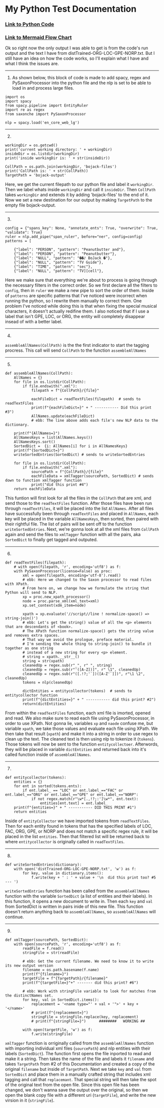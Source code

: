 # My Python Test Documentation
### [Link to Python Code](https://github.com/SavannahRicks/main-portfolio/blob/main/digit210/python-nlp/Test.py)
### [Link to Mermaid Flow Chart](https://mermaid.ink/svg/pako:eNqVVm1T2zgQ_is6f_GHC6FAgJKZdgYI0F4LpLy0V0QHK7YS1NiWKykkacR_v5VWTpzSm7njA7FW-6x2n32RFlEqMx51o2Eup-kjU4bc9O5LAn-Hi_dFJUHQV3KkWKGfycbGW2LPuCGnIucVM4-WHNGpVGNRjnpCfQtA1JtokJL-_JrNZAk2Uq61VIRpUsHCXlP3883p2pJPH2bO3kNV69mb3xhT3MEVH_GZHVL_G848WvmWC22IHJIh-KgtOaai1CLjK_9Q94Qeyzx3h6IPI2400bw0xEh73tQ8w0Wv5uOGzwxa94zYc-biJ84UYME9lsIHKAUPThB_ujgpKjP33AUqbzXPyBBIAQKInJhqYuwZvWEKnOk7zxD5uLia1KeRdyh7R1NZDsXIO0_eo_A9VaCovOwjiv5agCHDVamfQfgBhR9oFYTfVpofEdxmWfaw3Mat8wXTmheDnB_m-QUruE4cec7FJISSSzkmzBAfvAvcXgRs2HdZcaEiKX1aWwpHXFC3gdFYgdkjvMw0ESWJZ0Uekzpf5E88gFwi9NJD_yWTn1Dn0wLSkrnMOfp1UiPQfSsrXhJWZi55Gak37VUAe69CQd7QWYVufoavtubmATLh0p3MsuJBGF68KaGnkhDYNYbUrpjS_AECsbe4cUVhgR5DUTsDltxSBw3IW7f3Gb8_OyNf3IH8ieUTZngSb27qVInKbG7mouTkD1JKVbBc_OQbumIpTxLy5i3RRkF1bnyXokySuPbqi_fqbzpb0kYsaNqvFPWD2lfc8Z3W1pNBouKHuEVUTOA_aib2jqY5ZyXPbqsAu_sVVkhoXb9skaVyYtkLJPuPyMEL5NAj75oL1lwMcDHwi5QaOebL-j7EKZRXNkVBim6sVVK2gA9h5imUIU-NVAnaSJ4Rk60K3XLqdcWyvLPfdAlMOcMztNIG_cSOHCwgRstWAFk7ZwOekzck_nh5HJMWiU8P8ffy6sz_nvVP_O_F5VU_toJCMQdDYmkok1yXsUE62wUz6eMav-4gX8iWI5R76PfFFTcTVUKcoeG8eExdFK6deiKtvf4e0uf0NYlrFmI3GAN9gb0WGbB0TCaV23piSjAYLyTOwNZJjYJKqy2tycOYXfVzKzSvU4aRumax6WVsx-jnGEmph1B7UmWup5q6ie03J1i-nFgf-LxOa3-V82Rpawz7SZLYvAkv6LVPd4OrHMG-FkpAklRKlYmSGXedTAVMOgH1B-ZsgYjCI8rFVMGYQXvAiQJKkpX1uh5LNL_aIHC_lyNPT9fz5aaehpZzt4-ft8Db1ErquBayZGoePJWr6tXL8q2YULZqKLfd7IPIA6jyoB8U5tWaRFGIKEh-eImmw7YPyc16fxW6cezvA1RTqLZ-oaw54y8EQxsY83-ukgnVcqJS3rh0Jx7_tAD9GzYacZWsVFrkJd2YmydcPOHh69fKCu9eMUM7pU58unIZUbMwghsb0-WAJjXEztZO8pNqogQ0FcwrKCY792S4zzXrP6nxz4uG9TPcwMW8uUDI4WGjdn9J8iG-z46OGkkNMpvKYiBcO4oSCguDciWWQgyQa0aM4zUjPOeFm7G-4l21Hx83iuYIH2G9HrBV5XCtFasZeXwc9sILrbfkKfDXDhh7cvKS1WaSzPLN5ZsAE3R6WhdmsgLXkbthGLWigsOdKzJ4QS-c_D4yj-DhfdSFz4yp8X10Xz6DHpsYeT0v06g7ZLnmrQgnTk8w97ZeSnkmYDae45vcP81bUcXKOylBx6gJ98uou4hmUbez3-686rze39nb2Xm9dfBquxXNo-7Gfme3fbC9u3Owu7fXOdje331uRT-9ga32fmer0-kc7Oxtv9rafb29_fwPrXfoyw)
Ok so right now the only output I was able to get is from the code's run output and the text I have from distTrained-ORG-LOC-GPE-NORP.txt. But I still have an idea on how the code works, so I'll explain what I have and what I think the issues are. 

-----------------------------------------------------------------------------------------------------------------------------------------------------------------------
1. As shown below, this block of code is made to add spacy, regex and PySaxonProcessor into the python file and the nlp is set to be able to load in and process large files.
```
import os
import spacy
from spacy.pipeline import EntityRuler
import re as regex
from saxonche import PySaxonProcessor

nlp = spacy.load('en_core_web_lg')
```
-----------------------------------------------------------------------------------------------------------------------------------------------------------------------
2. 
```
workingDir = os.getcwd()
print('current working directory: ' + workingDir)
insideDir = os.listdir(workingDir)
print('inside workingDir is: ' + str(insideDir))

CollPath = os.path.join(workingDir, 'bojack-files')
print('CollPath is: ' + str(CollPath))
TargetPath = 'bojack-output'
```
Here, we get the current filepath to our python file and label it `workingDir`. Then we label whats inside `workingDir` and call it `insideDir`. Then `CollPath` takes `workingDir` and extends it by adding 'bojack-files' to the end of it. Now we set a new destination for our output by making `TargetPath` to the empty file bojack-output.

---------------------------------------------------------------------------------------------------------------------------------------------------------------------

3.
```
config = {"spans_key": None, "annotate_ents": True, "overwrite": True, "validate": True}
ruler = nlp.add_pipe("span_ruler", before="ner", config=config)
patterns = [

    {"label": "PERSON", "pattern": "Peanutbutter and"},
    {"label": "PERSON", "pattern": "Peanutbutter"},
    {"label": "NULL", "pattern": "��♪ BoJack �"},
    {"label": "NULL", "pattern": "TV Guide"},
    {"label": "TIME", "pattern": "sec"},
    {"label": "NULL", "pattern": "TV][cell"},
```
Here we make sure that everything we're about to process is going through the necessary filters in the correct order. So we first declare all the filters to `config`, then in `ruler` we make a new pipe to sort the order of them. Inside of `patterns` are specific patterns that I've noticed were incorrect when running the python, so I rewrite them manually to correct them. One problem I've noticed while doing this is that when fixing the special musical characters, it doesn't actually redifine them. I also noticed that if I use a label that isn't GPE, LOC, or ORG, the entity will completely disappear insead of with a better label.

-----------------------------------------------------------------------------------------------------------------------------------------------------------------------
4.
`assembleAllNames(CollPath)` is the the first indicator to start the tagging procress. This call will send `CollPath` to the function `assembleAllNames`

-----------------------------------------------------------------------------------------------------------------------------------------------------------------------
5.
```
def assembleAllNames(CollPath):
    AllNames = {}
    for file in os.listdir(CollPath):
        if file.endswith(".xml"):
            filepath = f"{CollPath}/{file}"

            eachFileDict = readTextFiles(filepath)  # sends to readTextFiles
            print(f"{eachFileDict=}" + " ----------- Did this print #3")
            AllNames.update(eachFileDict)
            # ebb: The line above adds each file's new NLP data to the dictionary.

    print(f"{AllNames=}")
    AllNamesKeys = list(AllNames.keys())
    AllNamesKeys.sort()
    SortedDict =  {i: AllNames[i] for i in AllNamesKeys}
    print(f"{SortedDict=}")
    writeSortedEntries(SortedDict) # sends to writeSortedEntries

    for file in os.listdir(CollPath):
        if file.endswith(".xml"):
            sourcePath = f"{CollPath}/{file}"
            eachFileData = xmlTagger(sourcePath, SortedDict) # sends down to function xmlTagger function
            print("did this print #4")
    return eachFileData
```
This funtion will first look for all the files in the `CollPath` that are xml, and send those to the `readTextFiles` function. After those files have been run through `readTextFiles`, it will be placed into the list `AllNames`. After all files have successfully been through `readTextFiles` and placed in `AllNames`, each key will be placed in the variable `AllNamesKeys`, then sorted, then paired with their rightful file. The list of pairs will be sent off to the function `writeSortedEntries`. Next, we're gonna look at all the xml files from `CollPath` again and send the files to `xmlTagger` function with all the pairs, aka `SortedDict` to finally get tagged and outputed. 

-----------------------------------------------------------------------------------------------------------------------------------------------------------------------
6.
```
def readTextFiles(filepath):
    # with open(filepath, 'r', encoding='utf8') as f:
    with PySaxonProcessor(license=False) as proc:
        xml = open(filepath, encoding='utf-8').read()
        # ebb: Here we changed to the Saxon processor to read files with XPath.
        # From here on, we change how we formulate the string that Python will send to NLP.
        xp = proc.new_xpath_processor()
        node = proc.parse_xml(xml_text=xml)
        xp.set_context(xdm_item=node)

        xpath = xp.evaluate('//script//line ! normalize-space() => string-join()')
        # ebb: Let's get the string() value of all the <p> elements that are descendants of <book>.
        # The XPath function normalize-space() gets the string value and removes extra spaces.
        # That way we avoid the prologue, preface material.
        # I'm sending the whole thing to string-join() to bundle it together as one string
        # instead of a new string for every <p> element.
        # string = xpath.__str__()
        string = str(xpath)
        cleanedUp = regex.sub(r"_", r" ", string)
        cleanedUp = regex.sub(r"'([A-Z])]", r" \1", cleanedUp)
        cleanedUp = regex.sub(r"([.!?;'`])([A-Z'`]])", r"\1 \2", cleanedUp)
        tokens = nlp(cleanedUp)

        dictEntities = entitycollector(tokens)  # sends to entitycollector function
        print(f"{dictEntities=}" + " ----------- did this print? #2")
        return(dictEntities)
```
From within the `readTextFiles` function, each xml file is imorted, opened and read. We also make sure to read each file using PySaxonProcessor, in order to use XPath. Not gonna lie, variables `xp` and `naode` confuse me, but variable `xpath`, we take those values and evaluate each file using XPath. We then take that result (`xpath`) and make it into a string in order to use regex to clean up the text. The cleaned text is then using nlp to tokenize it (`tokens`). Those tokens will now be sent to the function `entitycollectoer`. Afterwords, they will be placed in variable `dictEntities` and returned back into it's called function inside of `assembleAllNames`.

-----------------------------------------------------------------------------------------------------------------------------------------------------------------------
7.
```
def entitycollector(tokens):
    entities = {}
    for ent in sorted(tokens.ents):
        if ent.label_ == "LOC" or ent.label_=="FAC" or ent.label_=="ORG" or ent.label_=="GPE" or ent.label_=="NORP":
            if not regex.match(r"\w*[.,!?;:']\w*", ent.text):
                entities[ent.text] = ent.label_
    print(f"{entities=}" + " ----------- DID THIS PRINT #1")
    return entities
```
Inside of `entityCollector` we have imported tokens from `readTextFiles`. Then for each entity found in tokens that has the specified labels of LOC, FAC, ORG, GPE, or NORP and does not match a specific regex rule, it will be placed in the list `entities`. Then that filtered list will be returned back to where `entitycollector` is originally called in `readTextFiles`.

-----------------------------------------------------------------------------------------------------------------------------------------------------------------------
8.

```
def writeSortedEntries(dictionary):
    with open('distTrained-ORG-LOC-GPE-NORP.txt', 'w') as f:
        for key, value in dictionary.items():
            f.write(key + ' : ' + value + '\n  did this print too? #5 --- ')
```
`writeSortedEntries` function has been called from the `assembleAllNames` function with the variable `SortedDict` (a list of entities and their labels). In this function, it opens a new document to write in. Then each `key` and `val` from SortedDict is written in pairs inide of this new file. This function doesn't return anything back to `assembleAllNames`, so `assembleAllNames` will continue.

-----------------------------------------------------------------------------------------------------------------------------------------------------------------------
9.
```
def xmlTagger(sourcePath, SortedDict):
    with open(sourcePath, 'r', encoding='utf8') as f:
        readFile = f.read()
        stringFile = str(readFile)

        # ebb: Get the current filename. We need to know it to write its new output version
        filename = os.path.basename(f.name)
        print(f"{filename=}")
        targetFile = f"{TargetPath}/{filename}"
        print(f"{targetFile=}"+" ------- did this print? #6")

        # ebb: Work with stringFile variable to look for matches from the distinctNames set.
        for key, val in SortedDict.items():
            replacement = '<name type="' + val + '">' + key + '</name>'
            # print(f"{replacement=}")
            stringFile = stringFile.replace(key, replacement)
            # print(f"{stringFile=}")      ########   WORKING ##

        with open(targetFile, 'w') as f:
            f.write(stringFile)
```
`xmlTagger` function is orriginally called from the `assembleAllNames` function with importing individual xml files (`sourcePath`) and nlp entities with their labels (`SortedDict`). The function first opens the file inported to read and make it a string. Then takes the name of the file and labels it `filename` and takes `TargetPath` from #2 of this Documentation and created a copy of the original `filename` but inside of `TargetPath`. Next we take `key` and `val` from `SortedDict` and place them in a manually crafted string that includes xml tagging and call that `replacemant`. That special string will then take the spot of the original text from the open file. Since this open file has been changed, we don't wanna save the output over the original, so then we open the blank copy file with a different uri (`targetFile`), and write the new virsion in it (`stringFile`).
